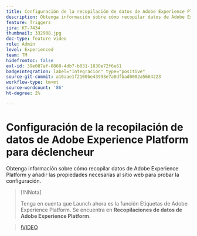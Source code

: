 ```yaml
---
title: Configuración de la recopilación de datos de Adobe Experience Platform para déclencheur
description: Obtenga información sobre cómo recopilar datos de Adobe Experience Platform y añadir las propiedades necesarias al sitio web para probar la configuración.
feature: Triggers
jira: KT-7434
thumbnail: 332908.jpg
doc-type: feature video
role: Admin
level: Experienced
team: TM
hidefromtoc: false
exl-id: 39e087af-0868-4db7-b031-1830e72f6e61
badgeIntegration: label="Integración" type="positive"
source-git-commit: a16aae1f2100be43993e7a0dfbad0002a5604223
workflow-type: tm+mt
source-wordcount: '86'
ht-degree: 2%

---
```


# Configuración de la recopilación de datos de Adobe Experience Platform para déclencheur

Obtenga información sobre cómo recopilar datos de Adobe Experience Platform y añadir las propiedades necesarias al sitio web para probar la configuración.

>[!NNota]
>
> Tenga en cuenta que Launch ahora es la función Etiquetas de Adobe Experience Platform. Se encuentra en **Recopilaciones de datos de Adobe Experience Platform**.

>[!VIDEO](https://video.tv.adobe.com/v/332908?quality=12&learn=on)
